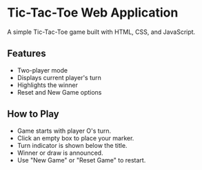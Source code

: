 # Tic-Tac-Toe Web Application

A simple Tic-Tac-Toe game built with HTML, CSS, and JavaScript.

## Features

- Two-player mode
- Displays current player's turn
- Highlights the winner
- Reset and New Game options

## How to Play

- Game starts with player O's turn.
- Click an empty box to place your marker.
- Turn indicator is shown below the title.
- Winner or draw is announced.
- Use "New Game" or "Reset Game" to restart.
